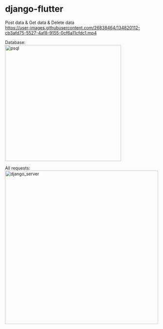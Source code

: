 # django-flutter

Post data & Get data & Delete data
<br>
https://user-images.githubusercontent.com/26838464/134820112-cb3afd75-5527-4af8-9155-0cf6a11cfdc1.mp4

Database:
<br>
<img width="381" alt="psql" src="https://user-images.githubusercontent.com/26838464/134820122-f1470d24-c232-40f6-8854-f1ca55b8371f.png">

All requests:
<br>
<img width="503" alt="django_server" src="https://user-images.githubusercontent.com/26838464/134820123-ac33d9a1-d6f5-4b0f-891e-e4d0f004b770.png">
